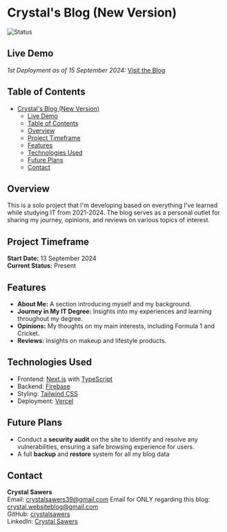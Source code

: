 # Crystal's Blog (New Version)

![Status](https://img.shields.io/badge/status-active-brightgreen.svg)

## Live Demo

_1st Deployment as of 15 September 2024:_ [Visit the Blog](https://crystal-websiteblog.vercel.app/)

## Table of Contents

- [Crystal's Blog (New Version)](#crystals-blog-new-version)
  - [Live Demo](#live-demo)
  - [Table of Contents](#table-of-contents)
  - [Overview](#overview)
  - [Project Timeframe](#project-timeframe)
  - [Features](#features)
  - [Technologies Used](#technologies-used)
  - [Future Plans](#future-plans)
  - [Contact](#contact)

## Overview

This is a solo project that I'm developing based on everything I've learned while studying IT from 2021-2024. The blog serves as a personal outlet for sharing my journey, opinions, and reviews on various topics of interest.

## Project Timeframe

**Start Date:** 13 September 2024  
**Current Status:** Present

## Features

- **About Me:** A section introducing myself and my background.
- **Journey in My IT Degree:** Insights into my experiences and learning throughout my degree.
- **Opinions:** My thoughts on my main interests, including Formula 1 and Cricket.
- **Reviews:** Insights on makeup and lifestyle products.

## Technologies Used

- Frontend: [Next.js](https://nextjs.org/) with [TypeScript](https://www.typescriptlang.org/)
- Backend: [Firebase](https://firebase.google.com/)
- Styling: [Tailwind CSS](https://tailwindcss.com/)
- Deployment: [Vercel](https://vercel.com/)

## Future Plans

- Conduct a **security audit** on the site to identify and resolve any vulnerabilities, ensuring a safe browsing experience for users.
- A full **backup** and **restore** system for all my blog data

## Contact

**Crystal Sawers**  
Email: [crystalsawers39@gmail.com](mailto:crystalsawers39@gmail.com)
Email for ONLY regarding this blog: [crystal.websiteblog@gmail.com](mailto:crystal.websiteblog@gmail.com)  
GitHub: [crystalsawers](https://github.com/crystalsawers)  
LinkedIn: [Crystal Sawers](https://www.linkedin.com/in/crystal-sawers-33b643259/)
